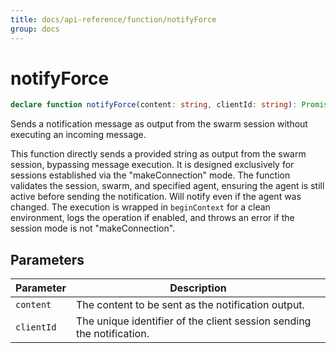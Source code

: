 ```yaml
---
title: docs/api-reference/function/notifyForce
group: docs
---
```


# notifyForce

```ts
declare function notifyForce(content: string, clientId: string): Promise<void>;
```

Sends a notification message as output from the swarm session without executing an incoming message.

This function directly sends a provided string as output from the swarm session, bypassing message execution. It is designed exclusively
for sessions established via the "makeConnection" mode. The function validates the session, swarm, and specified agent, ensuring the agent
is still active before sending the notification. Will notify even if the agent was changed. The execution is wrapped in
`beginContext` for a clean environment, logs the operation if enabled, and throws an error if the session mode is not "makeConnection".

## Parameters

| Parameter | Description |
|-----------|-------------|
| `content` | The content to be sent as the notification output. |
| `clientId` | The unique identifier of the client session sending the notification. |
